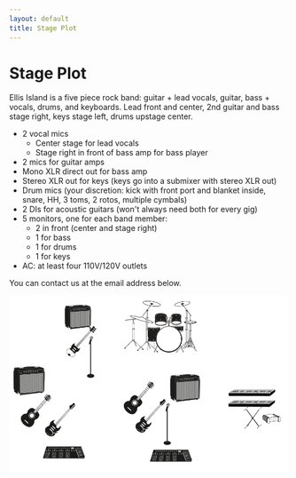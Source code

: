 ```yaml
---
layout: default
title: Stage Plot
---
```


# Stage Plot

Ellis Island is a five piece rock band: guitar + lead vocals, guitar, bass +
vocals, drums, and keyboards. Lead front and center, 2nd guitar and bass
stage right, keys stage left, drums upstage center.

- 2 vocal mics
  - Center stage for lead vocals
  - Stage right in front of bass amp for bass player
- 2 mics for guitar amps
- Mono XLR direct out for bass amp
- Stereo XLR out for keys (keys go into a submixer with stereo XLR out)
- Drum mics (your discretion: kick with front port and blanket inside,
  snare, HH, 3 toms, 2 rotos, multiple cymbals)
- 2 DIs for acoustic guitars (won't always need both for every gig)
- 5 monitors, one for each band member:
  - 2 in front (center and stage right)
  - 1 for bass
  - 1 for drums
  - 1 for keys
- AC: at least four 110V/120V outlets

You can contact us at the email address below.

<img class="myImg" src="images/stage-plot.png" alt="Stage plot"
     onclick="modal_image(this);"/>
